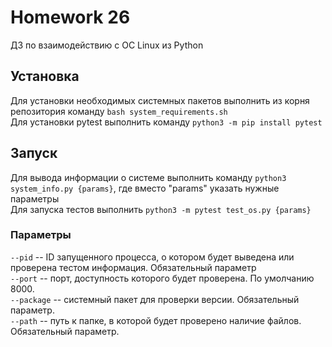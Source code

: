 # Homework 26
ДЗ по взаимодействию с ОС Linux из Python

## Установка
Для установки необходимых системных пакетов выполнить из корня репозитория команду `bash system_requirements.sh`  
Для установки pytest выполнить команду `python3 -m pip install pytest`  

## Запуск
Для вывода информации о системе выполнить команду `python3 system_info.py {params}`, где вместо "params" указать нужные параметры  
Для запуска тестов выполнить `python3 -m pytest test_os.py {params}`  

### Параметры
`--pid` -- ID запущенного процесса, о котором будет выведена или проверена тестом информация. Обязательный параметр  
`--port` -- порт, доступность которого будет проверена. По умолчанию 8000.  
`--package` -- системный пакет для проверки версии. Обязательный параметр.  
`--path` -- путь к папке, в которой будет проверено наличие файлов. Обязательный параметр.